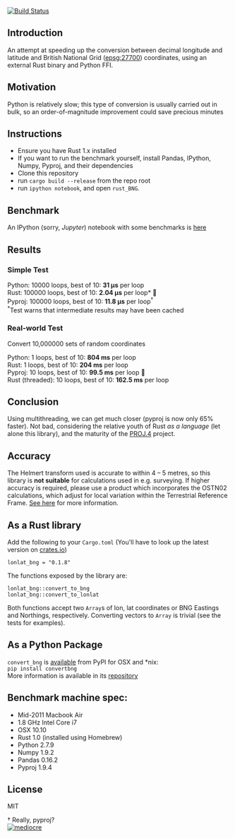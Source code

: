 [![Build Status](https://travis-ci.org/urschrei/rust_bng.png?branch=master)](https://travis-ci.org/urschrei/rust_bng)  
## Introduction

An attempt at speeding up the conversion between decimal longitude and latitude and British National Grid ([epsg:27700](http://spatialreference.org/ref/epsg/osgb-1936-british-national-grid/)) coordinates, using an external Rust binary and Python FFI.

## Motivation

Python is relatively slow; this type of conversion is usually carried out in bulk, so an order-of-magnitude improvement could save precious minutes

## Instructions

- Ensure you have Rust 1.x installed
- If you want to run the benchmark yourself, install Pandas, IPython, Numpy, Pyproj, and their dependencies
- Clone this repository
- run `cargo build --release` from the repo root
- run `ipython notebook`, and open `rust_BNG`.

## Benchmark
An IPython (sorry, *Jupyter*) notebook with some benchmarks is [here](rust_BNG.ipynb)

## Results
### Simple Test
Python: 10000 loops, best of 10: **31 µs** per loop  
Rust: 100000 loops, best of 10: **2.04 µs** per loop* 💅  
Pyproj: 100000 loops, best of 10: **11.8 µs** per loop<sup>†</sup>  
<sup>*</sup>Test warns that intermediate results may have been cached  

### Real-world Test
Convert 10,000000 sets of random coordinates  

Python: 1 loops, best of 10: **804 ms** per loop  
Rust: 1 loops, best of 10: **204 ms** per loop  
Pyproj: 10 loops, best of 10: **99.5 ms** per loop 💅  
Rust (threaded): 10 loops, best of 10: **162.5 ms** per loop  


## Conclusion
Using multithreading, we can get much closer (pyproj is now only 65% faster). Not bad, considering the relative youth of Rust *as a language* (let alone this library), and the maturity of the [PROJ.4](https://en.wikipedia.org/wiki/PROJ.4) project.

## Accuracy
The Helmert transform used is accurate to within 4 – 5 metres, so this library is **not suitable** for calculations used in e.g. surveying. If higher accuracy is required, please use a product which incorporates the OSTN02 calculations, which adjust for local variation within the Terrestrial Reference Frame. [See here](http://www.ordnancesurvey.co.uk/business-and-government/help-and-support/navigation-technology/os-net/surveying.html) for more information.

## As a Rust library
Add the following to your `Cargo.toml` (You'll have to look up the latest version on [crates.io](https://crates.io/crates/lonlat_bng/))

    lonlat_bng = "0.1.8"

The functions exposed by the library are:

`lonlat_bng::convert_to_bng`  
`lonlat_bng::convert_to_lonlat`

Both functions accept two `Array`s of lon, lat coordinates or BNG Eastings and Northings, respectively. Converting vectors to `Array` is trivial (see the tests for examples).

## As a Python Package
`convert_bng` is [available](https://pypi.python.org/pypi/convertbng/) from PyPI for OSX and *nix:  
`pip install convertbng`  
More information is available in its [repository](https://github.com/urschrei/rust_bng)

## Benchmark machine spec:

- Mid-2011 Macbook Air
- 1.8 GHz Intel Core i7
- OSX 10.10
- Rust 1.0 (installed using Homebrew)
- Python 2.7.9
- Numpy 1.9.2
- Pandas 0.16.2
- Pyproj 1.9.4

## License
MIT

† Really, pyproj?  
[![mediocre](mediocre.png)]( "MEDIOCRE")
